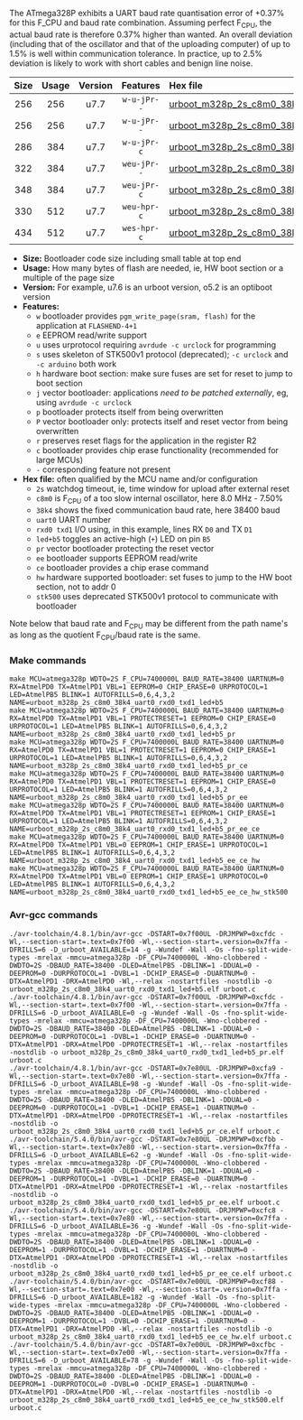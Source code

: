 The ATmega328P exhibits a UART baud rate quantisation error of +0.37% for this F_CPU and baud rate combination. Assuming perfect F<sub>CPU</sub>, the actual baud rate is therefore 0.37% higher than wanted. An overall deviation (including that of the oscillator and that of the uploading computer) of up to 1.5% is well within communication tolerance. In practice, up to 2.5% deviation is likely to work with short cables and benign line noise.

|Size|Usage|Version|Features|Hex file|
|:-:|:-:|:-:|:-:|:--|
|256|256|u7.7|`w-u-jPr--`|[urboot_m328p_2s_c8m0_38k4_uart0_rxd0_txd1_led+b5.hex](https://raw.githubusercontent.com/stefanrueger/urboot.hex/main/boards/uno/atmega328p/watchdog_2_s/internal_oscillator_c-7.50%25/%2B8m000000_hz/%2B%2B38k4_baud/uart0_rxd0_txd1/led%2Bb5/urboot_m328p_2s_c8m0_38k4_uart0_rxd0_txd1_led%2Bb5.hex)|
|256|256|u7.7|`w-u-jPr--`|[urboot_m328p_2s_c8m0_38k4_uart0_rxd0_txd1_led+b5_pr.hex](https://raw.githubusercontent.com/stefanrueger/urboot.hex/main/boards/uno/atmega328p/watchdog_2_s/internal_oscillator_c-7.50%25/%2B8m000000_hz/%2B%2B38k4_baud/uart0_rxd0_txd1/led%2Bb5/urboot_m328p_2s_c8m0_38k4_uart0_rxd0_txd1_led%2Bb5_pr.hex)|
|286|384|u7.7|`w-u-jPr-c`|[urboot_m328p_2s_c8m0_38k4_uart0_rxd0_txd1_led+b5_pr_ce.hex](https://raw.githubusercontent.com/stefanrueger/urboot.hex/main/boards/uno/atmega328p/watchdog_2_s/internal_oscillator_c-7.50%25/%2B8m000000_hz/%2B%2B38k4_baud/uart0_rxd0_txd1/led%2Bb5/urboot_m328p_2s_c8m0_38k4_uart0_rxd0_txd1_led%2Bb5_pr_ce.hex)|
|322|384|u7.7|`weu-jPr--`|[urboot_m328p_2s_c8m0_38k4_uart0_rxd0_txd1_led+b5_pr_ee.hex](https://raw.githubusercontent.com/stefanrueger/urboot.hex/main/boards/uno/atmega328p/watchdog_2_s/internal_oscillator_c-7.50%25/%2B8m000000_hz/%2B%2B38k4_baud/uart0_rxd0_txd1/led%2Bb5/urboot_m328p_2s_c8m0_38k4_uart0_rxd0_txd1_led%2Bb5_pr_ee.hex)|
|348|384|u7.7|`weu-jPr-c`|[urboot_m328p_2s_c8m0_38k4_uart0_rxd0_txd1_led+b5_pr_ee_ce.hex](https://raw.githubusercontent.com/stefanrueger/urboot.hex/main/boards/uno/atmega328p/watchdog_2_s/internal_oscillator_c-7.50%25/%2B8m000000_hz/%2B%2B38k4_baud/uart0_rxd0_txd1/led%2Bb5/urboot_m328p_2s_c8m0_38k4_uart0_rxd0_txd1_led%2Bb5_pr_ee_ce.hex)|
|330|512|u7.7|`weu-hpr-c`|[urboot_m328p_2s_c8m0_38k4_uart0_rxd0_txd1_led+b5_ee_ce_hw.hex](https://raw.githubusercontent.com/stefanrueger/urboot.hex/main/boards/uno/atmega328p/watchdog_2_s/internal_oscillator_c-7.50%25/%2B8m000000_hz/%2B%2B38k4_baud/uart0_rxd0_txd1/led%2Bb5/urboot_m328p_2s_c8m0_38k4_uart0_rxd0_txd1_led%2Bb5_ee_ce_hw.hex)|
|434|512|u7.7|`wes-hpr-c`|[urboot_m328p_2s_c8m0_38k4_uart0_rxd0_txd1_led+b5_ee_ce_hw_stk500.hex](https://raw.githubusercontent.com/stefanrueger/urboot.hex/main/boards/uno/atmega328p/watchdog_2_s/internal_oscillator_c-7.50%25/%2B8m000000_hz/%2B%2B38k4_baud/uart0_rxd0_txd1/led%2Bb5/urboot_m328p_2s_c8m0_38k4_uart0_rxd0_txd1_led%2Bb5_ee_ce_hw_stk500.hex)|

- **Size:** Bootloader code size including small table at top end
- **Usage:** How many bytes of flash are needed, ie, HW boot section or a multiple of the page size
- **Version:** For example, u7.6 is an urboot version, o5.2 is an optiboot version
- **Features:**
  + `w` bootloader provides `pgm_write_page(sram, flash)` for the application at `FLASHEND-4+1`
  + `e` EEPROM read/write support
  + `u` uses urprotocol requiring `avrdude -c urclock` for programming
  + `s` uses skeleton of STK500v1 protocol (deprecated); `-c urclock` and `-c arduino` both work
  + `h` hardware boot section: make sure fuses are set for reset to jump to boot section
  + `j` vector bootloader: applications *need to be patched externally*, eg, using `avrdude -c urclock`
  + `p` bootloader protects itself from being overwritten
  + `P` vector bootloader only: protects itself and reset vector from being overwritten
  + `r` preserves reset flags for the application in the register R2
  + `c` bootloader provides chip erase functionality (recommended for large MCUs)
  + `-` corresponding feature not present
- **Hex file:** often qualified by the MCU name and/or configuration
  + `2s` watchdog timeout, ie, time window for upload after external reset
  + `c8m0` is F<sub>CPU</sub> of a too slow internal oscillator, here 8.0 MHz - 7.50%
  + `38k4` shows the fixed communication baud rate, here 38400 baud
  + `uart0` UART number
  + `rxd0 txd1` I/O using, in this example, lines RX `D0` and TX `D1`
  + `led+b5` toggles an active-high (`+`) LED on pin `B5`
  + `pr` vector bootloader protecting the reset vector
  + `ee` bootloader supports EEPROM read/write
  + `ce` bootloader provides a chip erase command
  + `hw` hardware supported bootloader: set fuses to jump to the HW boot section, not to addr 0
  + `stk500` uses deprecated STK500v1 protocol to communicate with bootloader


Note below that baud rate and F<sub>CPU</sub> may be different from the path name's as long as the quotient F<sub>CPU</sub>/baud rate is the same.

### Make commands
```
make MCU=atmega328p WDTO=2S F_CPU=7400000L BAUD_RATE=38400 UARTNUM=0 RX=AtmelPD0 TX=AtmelPD1 VBL=1 EEPROM=0 CHIP_ERASE=0 URPROTOCOL=1 LED=AtmelPB5 BLINK=1 AUTOFRILLS=0,6,4,3,2 NAME=urboot_m328p_2s_c8m0_38k4_uart0_rxd0_txd1_led+b5
make MCU=atmega328p WDTO=2S F_CPU=7400000L BAUD_RATE=38400 UARTNUM=0 RX=AtmelPD0 TX=AtmelPD1 VBL=1 PROTECTRESET=1 EEPROM=0 CHIP_ERASE=0 URPROTOCOL=1 LED=AtmelPB5 BLINK=1 AUTOFRILLS=0,6,4,3,2 NAME=urboot_m328p_2s_c8m0_38k4_uart0_rxd0_txd1_led+b5_pr
make MCU=atmega328p WDTO=2S F_CPU=7400000L BAUD_RATE=38400 UARTNUM=0 RX=AtmelPD0 TX=AtmelPD1 VBL=1 PROTECTRESET=1 EEPROM=0 CHIP_ERASE=1 URPROTOCOL=1 LED=AtmelPB5 BLINK=1 AUTOFRILLS=0,6,4,3,2 NAME=urboot_m328p_2s_c8m0_38k4_uart0_rxd0_txd1_led+b5_pr_ce
make MCU=atmega328p WDTO=2S F_CPU=7400000L BAUD_RATE=38400 UARTNUM=0 RX=AtmelPD0 TX=AtmelPD1 VBL=1 PROTECTRESET=1 EEPROM=1 CHIP_ERASE=0 URPROTOCOL=1 LED=AtmelPB5 BLINK=1 AUTOFRILLS=0,6,4,3,2 NAME=urboot_m328p_2s_c8m0_38k4_uart0_rxd0_txd1_led+b5_pr_ee
make MCU=atmega328p WDTO=2S F_CPU=7400000L BAUD_RATE=38400 UARTNUM=0 RX=AtmelPD0 TX=AtmelPD1 VBL=1 PROTECTRESET=1 EEPROM=1 CHIP_ERASE=1 URPROTOCOL=1 LED=AtmelPB5 BLINK=1 AUTOFRILLS=0,6,4,3,2 NAME=urboot_m328p_2s_c8m0_38k4_uart0_rxd0_txd1_led+b5_pr_ee_ce
make MCU=atmega328p WDTO=2S F_CPU=7400000L BAUD_RATE=38400 UARTNUM=0 RX=AtmelPD0 TX=AtmelPD1 VBL=0 EEPROM=1 CHIP_ERASE=1 URPROTOCOL=1 LED=AtmelPB5 BLINK=1 AUTOFRILLS=0,6,4,3,2 NAME=urboot_m328p_2s_c8m0_38k4_uart0_rxd0_txd1_led+b5_ee_ce_hw
make MCU=atmega328p WDTO=2S F_CPU=7400000L BAUD_RATE=38400 UARTNUM=0 RX=AtmelPD0 TX=AtmelPD1 VBL=0 EEPROM=1 CHIP_ERASE=1 URPROTOCOL=0 LED=AtmelPB5 BLINK=1 AUTOFRILLS=0,6,4,3,2 NAME=urboot_m328p_2s_c8m0_38k4_uart0_rxd0_txd1_led+b5_ee_ce_hw_stk500
```

### Avr-gcc commands
```
./avr-toolchain/4.8.1/bin/avr-gcc -DSTART=0x7f00UL -DRJMPWP=0xcfdc -Wl,--section-start=.text=0x7f00 -Wl,--section-start=.version=0x7ffa -DFRILLS=6 -D_urboot_AVAILABLE=14 -g -Wundef -Wall -Os -fno-split-wide-types -mrelax -mmcu=atmega328p -DF_CPU=7400000L -Wno-clobbered -DWDTO=2S -DBAUD_RATE=38400 -DLED=AtmelPB5 -DBLINK=1 -DDUAL=0 -DEEPROM=0 -DURPROTOCOL=1 -DVBL=1 -DCHIP_ERASE=0 -DUARTNUM=0 -DTX=AtmelPD1 -DRX=AtmelPD0 -Wl,--relax -nostartfiles -nostdlib -o urboot_m328p_2s_c8m0_38k4_uart0_rxd0_txd1_led+b5.elf urboot.c
./avr-toolchain/4.8.1/bin/avr-gcc -DSTART=0x7f00UL -DRJMPWP=0xcfdc -Wl,--section-start=.text=0x7f00 -Wl,--section-start=.version=0x7ffa -DFRILLS=6 -D_urboot_AVAILABLE=0 -g -Wundef -Wall -Os -fno-split-wide-types -mrelax -mmcu=atmega328p -DF_CPU=7400000L -Wno-clobbered -DWDTO=2S -DBAUD_RATE=38400 -DLED=AtmelPB5 -DBLINK=1 -DDUAL=0 -DEEPROM=0 -DURPROTOCOL=1 -DVBL=1 -DCHIP_ERASE=0 -DUARTNUM=0 -DTX=AtmelPD1 -DRX=AtmelPD0 -DPROTECTRESET=1 -Wl,--relax -nostartfiles -nostdlib -o urboot_m328p_2s_c8m0_38k4_uart0_rxd0_txd1_led+b5_pr.elf urboot.c
./avr-toolchain/4.8.1/bin/avr-gcc -DSTART=0x7e80UL -DRJMPWP=0xcfa9 -Wl,--section-start=.text=0x7e80 -Wl,--section-start=.version=0x7ffa -DFRILLS=6 -D_urboot_AVAILABLE=98 -g -Wundef -Wall -Os -fno-split-wide-types -mrelax -mmcu=atmega328p -DF_CPU=7400000L -Wno-clobbered -DWDTO=2S -DBAUD_RATE=38400 -DLED=AtmelPB5 -DBLINK=1 -DDUAL=0 -DEEPROM=0 -DURPROTOCOL=1 -DVBL=1 -DCHIP_ERASE=1 -DUARTNUM=0 -DTX=AtmelPD1 -DRX=AtmelPD0 -DPROTECTRESET=1 -Wl,--relax -nostartfiles -nostdlib -o urboot_m328p_2s_c8m0_38k4_uart0_rxd0_txd1_led+b5_pr_ce.elf urboot.c
./avr-toolchain/5.4.0/bin/avr-gcc -DSTART=0x7e80UL -DRJMPWP=0xcfbb -Wl,--section-start=.text=0x7e80 -Wl,--section-start=.version=0x7ffa -DFRILLS=6 -D_urboot_AVAILABLE=62 -g -Wundef -Wall -Os -fno-split-wide-types -mrelax -mmcu=atmega328p -DF_CPU=7400000L -Wno-clobbered -DWDTO=2S -DBAUD_RATE=38400 -DLED=AtmelPB5 -DBLINK=1 -DDUAL=0 -DEEPROM=1 -DURPROTOCOL=1 -DVBL=1 -DCHIP_ERASE=0 -DUARTNUM=0 -DTX=AtmelPD1 -DRX=AtmelPD0 -DPROTECTRESET=1 -Wl,--relax -nostartfiles -nostdlib -o urboot_m328p_2s_c8m0_38k4_uart0_rxd0_txd1_led+b5_pr_ee.elf urboot.c
./avr-toolchain/5.4.0/bin/avr-gcc -DSTART=0x7e80UL -DRJMPWP=0xcfc8 -Wl,--section-start=.text=0x7e80 -Wl,--section-start=.version=0x7ffa -DFRILLS=6 -D_urboot_AVAILABLE=36 -g -Wundef -Wall -Os -fno-split-wide-types -mrelax -mmcu=atmega328p -DF_CPU=7400000L -Wno-clobbered -DWDTO=2S -DBAUD_RATE=38400 -DLED=AtmelPB5 -DBLINK=1 -DDUAL=0 -DEEPROM=1 -DURPROTOCOL=1 -DVBL=1 -DCHIP_ERASE=1 -DUARTNUM=0 -DTX=AtmelPD1 -DRX=AtmelPD0 -DPROTECTRESET=1 -Wl,--relax -nostartfiles -nostdlib -o urboot_m328p_2s_c8m0_38k4_uart0_rxd0_txd1_led+b5_pr_ee_ce.elf urboot.c
./avr-toolchain/5.4.0/bin/avr-gcc -DSTART=0x7e00UL -DRJMPWP=0xcf88 -Wl,--section-start=.text=0x7e00 -Wl,--section-start=.version=0x7ffa -DFRILLS=6 -D_urboot_AVAILABLE=182 -g -Wundef -Wall -Os -fno-split-wide-types -mrelax -mmcu=atmega328p -DF_CPU=7400000L -Wno-clobbered -DWDTO=2S -DBAUD_RATE=38400 -DLED=AtmelPB5 -DBLINK=1 -DDUAL=0 -DEEPROM=1 -DURPROTOCOL=1 -DVBL=0 -DCHIP_ERASE=1 -DUARTNUM=0 -DTX=AtmelPD1 -DRX=AtmelPD0 -Wl,--relax -nostartfiles -nostdlib -o urboot_m328p_2s_c8m0_38k4_uart0_rxd0_txd1_led+b5_ee_ce_hw.elf urboot.c
./avr-toolchain/5.4.0/bin/avr-gcc -DSTART=0x7e00UL -DRJMPWP=0xcfbc -Wl,--section-start=.text=0x7e00 -Wl,--section-start=.version=0x7ffa -DFRILLS=6 -D_urboot_AVAILABLE=78 -g -Wundef -Wall -Os -fno-split-wide-types -mrelax -mmcu=atmega328p -DF_CPU=7400000L -Wno-clobbered -DWDTO=2S -DBAUD_RATE=38400 -DLED=AtmelPB5 -DBLINK=1 -DDUAL=0 -DEEPROM=1 -DURPROTOCOL=0 -DVBL=0 -DCHIP_ERASE=1 -DUARTNUM=0 -DTX=AtmelPD1 -DRX=AtmelPD0 -Wl,--relax -nostartfiles -nostdlib -o urboot_m328p_2s_c8m0_38k4_uart0_rxd0_txd1_led+b5_ee_ce_hw_stk500.elf urboot.c
```

